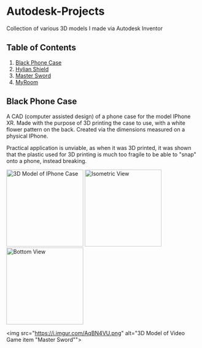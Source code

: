 # Autodesk-Projects
Collection of various 3D models I made via Autodesk Inventor

## Table of Contents

1. [Black Phone Case](#phonecase)
2. [Hylian Shield](#shield)
3. [Master Sword](#sword)
4. [MyRoom](#room)

## Black Phone Case

A CAD (computer assisted design) of a phone case for the model IPhone XR. Made with the purpose of 3D printing the case to use, with a white flower pattern on the back. Created via the dimensions measured on a physical IPhone.

Practical application is unviable, as when it was 3D printed, it was shown that the plastic used for 3D printing is much too fragile to be able to "snap" onto a phone, instead breaking.

<p>
<img src = "https://i.imgur.com/NVCtTs0.png" alt="3D Model of IPhone Case" height="200"> 

<img src = "https://i.imgur.com/fyBAoFk.png" alt="Isometric View" height="200"> 

<img src = "https://i.imgur.com/nYXJ8Pu.png" alt = "Bottom View" height="200">
</p>
  
<img src="https://i.imgur.com/AqBN4VU.png" alt="3D Model of Video Game item \"Master Sword\"">

